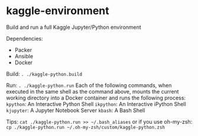 # kaggle-environment
Build and run a full Kaggle Jupyter/Python environment

Dependencies:
 - Packer
 - Ansible
 - Docker

Build:
  `. ./kaggle-python.build`

Run:
  `. ./kaggle-python.run`
  Each of the following commands, when executed in the same shell as the command
  above, mounts the current working directory into a Docker container and runs
  the following process:
    `kpython`: An Interactive Python Shell
    `ikpython`: An Interactive iPython Shell
    `kjupyter`: A Jupyter Notebook Server
    `kbash`: A Bash Shell

Tips:
  `cat ./kaggle-python.run >> ~/.bash_aliases`
  or if you use oh-my-zsh:
    `cp ./kaggle-python.run ~/.oh-my-zsh/custom/kaggle-python.zsh`

